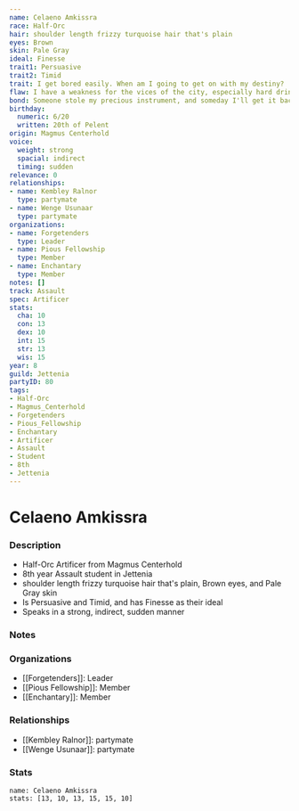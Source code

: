 ```yaml
---
name: Celaeno Amkissra
race: Half-Orc
hair: shoulder length frizzy turquoise hair that's plain
eyes: Brown
skin: Pale Gray
ideal: Finesse
trait1: Persuasive
trait2: Timid
trait: I get bored easily. When am I going to get on with my destiny?
flaw: I have a weakness for the vices of the city, especially hard drink.
bond: Someone stole my precious instrument, and someday I'll get it back.
birthday:
  numeric: 6/20
  written: 20th of Pelent
origin: Magmus Centerhold
voice:
  weight: strong
  spacial: indirect
  timing: sudden
relevance: 0
relationships:
- name: Kembley Ralnor
  type: partymate
- name: Wenge Usunaar
  type: partymate
organizations:
- name: Forgetenders
  type: Leader
- name: Pious Fellowship
  type: Member
- name: Enchantary
  type: Member
notes: []
track: Assault
spec: Artificer
stats:
  cha: 10
  con: 13
  dex: 10
  int: 15
  str: 13
  wis: 15
year: 8
guild: Jettenia
partyID: 80
tags:
- Half-Orc
- Magmus_Centerhold
- Forgetenders
- Pious_Fellowship
- Enchantary
- Artificer
- Assault
- Student
- 8th
- Jettenia
---
```

# Celaeno Amkissra
### Description
- Half-Orc Artificer from Magmus Centerhold
- 8th year Assault student in Jettenia
- shoulder length frizzy turquoise hair that's plain, Brown eyes, and Pale Gray skin
- Is Persuasive and Timid, and has Finesse as their ideal
- Speaks in a strong, indirect, sudden manner

### Notes

### Organizations
- [[Forgetenders]]: Leader
- [[Pious Fellowship]]: Member
- [[Enchantary]]: Member

### Relationships
- [[Kembley Ralnor]]: partymate
- [[Wenge Usunaar]]: partymate

### Stats
```statblock
name: Celaeno Amkissra
stats: [13, 10, 13, 15, 15, 10]
```